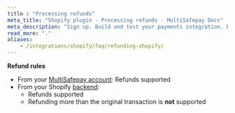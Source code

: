 ```yaml
---
title : "Processing refunds"
meta_title: "Shopify plugin - Processing refunds - MultiSafepay Docs"
meta_description: "Sign up. Build and test your payments integration. Explore our products and services. Use our API reference, SDKs, and wrappers. Get support."
read_more: "."
aliases: 
    - /integrations/shopify/faq/refunding-shopify/
---
```

**Refund rules**  

- From your [MultiSafepay account](https://merchant.multisafepay.com): Refunds supported
- From your Shopify [backend](/getting-started/glossary/#backend):  
    - Refunds supported
    - Refunding more than the original transaction is **not** supported
